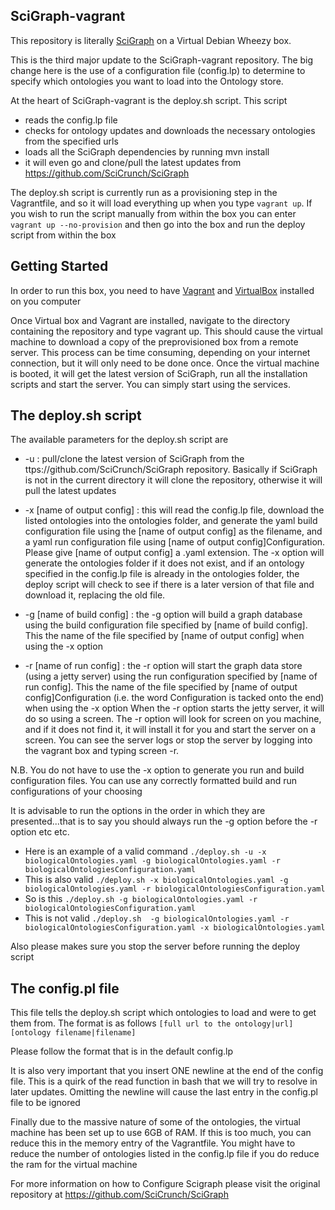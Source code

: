 SciGraph-vagrant
----------------
This repository is literally [SciGraph](https://github.com/SciCrunch/SciGraph) on a Virtual Debian Wheezy box.

This is the third major update to the SciGraph-vagrant repository.  The big change here is the use of a configuration file (config.lp) to determine 
to specify which ontologies you want to load into the Ontology store.

At the heart of SciGraph-vagrant is the deploy.sh script.  This script 
* reads the config.lp file 
* checks for ontology updates and downloads the necessary ontologies from the specified urls
* loads all the SciGraph dependencies by running mvn install
* it will even go and clone/pull the latest updates from https://github.com/SciCrunch/SciGraph

The deploy.sh script is currently run as a provisioning step in the Vagrantfile, and so it will load everything up when you type `vagrant up`.
If you wish to run the script manually from within the box you can enter `vagrant up --no-provision` and then go into the box and run the 
deploy script from within the box

Getting Started
---------------
In order to run this box, you need to have [Vagrant](https://www.vagrantup.com/) and [VirtualBox](https://www.virtualbox.org/) installed on you computer

Once Virtual box and Vagrant are installed, navigate to the directory containing the repository and type vagrant up.
This should cause the virtual machine to download a copy of the preprovisioned box from a remote server.  This process can be time consuming,
depending on your internet connection, but it will only need to be done once.  Once the virtual machine is booted, it will get the latest version of
SciGraph, run all the installation scripts and start the server.  You can simply start using the services.

The deploy.sh script
--------------------
The available parameters for the deploy.sh script are
* -u : pull/clone the latest version of SciGraph from the ttps://github.com/SciCrunch/SciGraph repository.  Basically if SciGraph is not in the current directory
it will clone the repository, otherwise it will pull the latest updates

* -x [name of output config] : this will read the config.lp file, download the listed ontologies into the ontologies folder, and generate the yaml build configuration file
using the [name of output config] as the filename, and a yaml run configuration file using [name of output config]Configuration.  
Please give [name of output config] a .yaml extension.  The -x option will generate the ontologies folder if it does not
exist, and if an ontology specified in the config.lp file is already in the ontologies folder, the deploy script will check to see if there is a later version of that file
and download it, replacing the old file.

* -g [name of build config] : the -g option will build a graph database using the build configuration file specified by [name of build config].  
This the name of the file specified by [name of output config] when using the -x option

* -r [name of run config] : the -r option will start the graph data store (using a jetty server) using the run configuration specified by [name of run config].
This the name of the file specified by [name of output config]Configuration (i.e. the word Configuration is tacked onto the end) when using the -x option
When the -r option starts the jetty server, it will do so using a screen.  The -r option will look for screen on you machine, and if it does not find it, it will
install it for you and start the server on a screen.  You can see the server logs or stop the server by logging into the vagrant box and typing screen -r.

N.B. You do not have to use the -x option to generate you run and build configuration files.  You can use any correctly formatted build and run configurations
of your choosing

It is advisable to run the options in the order in which they are presented...that is to say you should always run the -g option before the -r option etc etc.
* Here is an example of a valid command `./deploy.sh -u -x biologicalOntologies.yaml -g biologicalOntologies.yaml -r biologicalOntologiesConfiguration.yaml`
* This is also valid `./deploy.sh -x biologicalOntologies.yaml -g biologicalOntologies.yaml -r biologicalOntologiesConfiguration.yaml`
* So is this `./deploy.sh -g biologicalOntologies.yaml -r biologicalOntologiesConfiguration.yaml`
* This is not valid `./deploy.sh  -g biologicalOntologies.yaml -r biologicalOntologiesConfiguration.yaml -x biologicalOntologies.yaml`

Also please makes sure you stop the server before running the deploy script

The config.pl file
------------------
This file tells the deploy.sh script which ontologies to load and were to get them from.  The format is as follows
`[full url to the ontology|url] [ontology filename|filename]`

Please follow the format that is in the default config.lp

It is also very important that you insert ONE newline at the end of the config file.  This is a quirk of the read function in bash that we will try to resolve in
later updates.  Omitting the newline will cause the last entry in the config.pl file to be ignored

Finally due to the massive nature of some of the ontologies, the virtual machine has been set up to use 6GB of RAM.  If this is too much, you can reduce this
in the memory entry of the Vagrantfile.  You might have to reduce the number of ontologies listed in the config.lp file if you do reduce the ram for the virtual machine

For more information on how to Configure Scigraph please visit the original repository at https://github.com/SciCrunch/SciGraph
